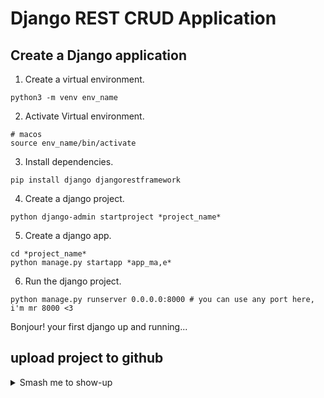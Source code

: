 # Django REST CRUD Application

## Create a Django application

1. Create a virtual environment.
```
python3 -m venv env_name
```

2. Activate Virtual environment.
```
# macos
source env_name/bin/activate 
```

3. Install dependencies.
```
pip install django djangorestframework
```

4. Create a django project.
```
python django-admin startproject *project_name*
```

5. Create a django app.
```
cd *project_name*
python manage.py startapp *app_ma,e*
```

6. Run the django project.
```
python manage.py runserver 0.0.0.0:8000 # you can use any port here, i'm mr 8000 <3
```
Bonjour! your first django up and running...

## upload project to github
<details>
<summary>Smash me to show-up</summary>

1. cd into the base directory of your project.
```
cd /where/you/want/to/go
```

2. Initialize git repository.
```
git init
```
3. Add files that are going to be included in first commit.
```
# git add single file
git add *file_name*

# git add everything inside current directory
git add .

```

4. Create a commit
```
git commit -m 'initial commit'
```

5. Create github repository.

6. Add remote link to your project.
```
git remote add origin https://github.com/your/project.git
```

7. Create main branch
```
git branch -M main
```

8. push to github.
```
git push -u origin main
```

9. Add `.gitignore` file.
```
# macos
touch .gitignore
```

10. Add directories or files which are not going to pushed to github.
```
dir/
__pycache__/ # ignone pycache directory
*.pyc # ignore all py cache files
*.sqlite3 # ignore database file
```

</details>